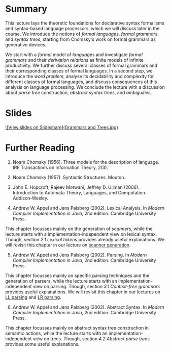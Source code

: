 # Summary

This lecture lays the theoretic foundations for declarative syntax formalisms and syntax-based language processors, which we will discuss later in the course. We introduce the notions of *formal languages*, *formal grammars*, and *syntax trees*, starting from Chomsky's work on formal grammars as generative devices.

We start with a *formal* model of *languages* and investigate *formal grammars* and their *derivation relations* as finite models of infinite productivity. We further discuss several classes of formal grammars and their corresponding classes of formal languages. In a second step, we introduce the *word problem*, analyse its decidability and complexity for different classes of formal languages, and discuss consequences of this analysis on language processing. We conclude the lecture with a discussion about *parse tree* construction, *abstract syntax trees*, and *ambiguities*.

# Slides

[![View slides on Slideshare](Grammars and Trees.jpg)](http://www.slideshare.net/guwac/declarative-syntax-definition-grammars-and-trees) 

# Further Reading

1. Noam Chomsky (1956). Three models for the description of language. IRE Transactions on Information Theory, 2(3).

2. Noam Chomsky (1957). Syntactic Structures. Mouton.

3. John E. Hopcroft, Rajeev Motwani, Jeffrey D. Ullman (2006). Introduction to Automata Theory, Languages, and Computation. Addison-Wesley.

4. Andrew W. Appel and Jens Palsberg (2002). Lexical Analysis. In *Modern Compiler Implementation in Java*, 2nd edition. Cambridge University Press.

  This chapter focusses mainly on the generation of *scanners*, while the lecture starts with a implementation-independent view on lexical syntax. Though, section *2.1 Lexical tokens* provides already useful explanations. We will revisit this chapter in our lecture on [scanner generation](../../part-4-components/lecture-13-scanning).
  
5. Andrew W. Appel and Jens Palsberg (2002). Parsing. In *Modern Compiler Implementation in Java*, 2nd edition. Cambridge University Press.

  This chapter focusses mainly on specific parsing techniques and the generation of parsers, while the lecture starts with an implementation-independent view on parsing. Though, section *3.1 Context-free grammars* provides useful explanations. We will revisit this chapter in our lectures on [LL parsing](../../part-4-components/lecture-14-LL-parsing) and [LR parsing](../../part-4-components/lecture-15-LR-parsing).

6. Andrew W. Appel and Jens Palsberg (2002). Abstract Syntax. In *Modern Compiler Implementation in Java*, 2nd edition. Cambridge University Press.

  This chapter focusses mainly on abstract syntax tree construction in semantic actions, while the lecture starts with an implementation-independent view on trees. Though, section *4.2 Abstract parse trees* provides some useful explanations.
